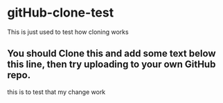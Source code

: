 # gitHub-clone-test
This is just used to test how cloning works

## You should Clone this and add some text below this line, then try uploading to your own GitHub repo.
this is to test that my change work 